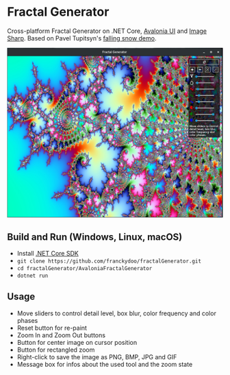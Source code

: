 # Fractal Generator

Cross-platform Fractal Generator on .NET Core, [Avalonia UI](https://github.com/AvaloniaUI/Avalonia) and [Image Sharp](https://github.com/SixLabors/ImageSharp). Based on Pavel Tupitsyn's [falling snow demo](https://github.com/ptupitsyn/let-it-snow).

![Demo jpg](images/program.jpg)

## Build and Run (Windows, Linux, macOS)

- Install [.NET Core SDK](https://www.microsoft.com/net/download)
- `git clone https://github.com/franckydoo/fractalGenerator.git`
- `cd fractalGenerator/AvaloniaFractalGenerator`
- `dotnet run`


## Usage

- Move sliders to control detail level, box blur, color frequency and color phases
- Reset button for re-paint
- Zoom In and Zoom Out buttons
- Button for center image on cursor position
- Button for rectangled zoom
- Right-click to save the image as PNG, BMP, JPG and GIF
- Message box for infos about the used tool and the zoom state